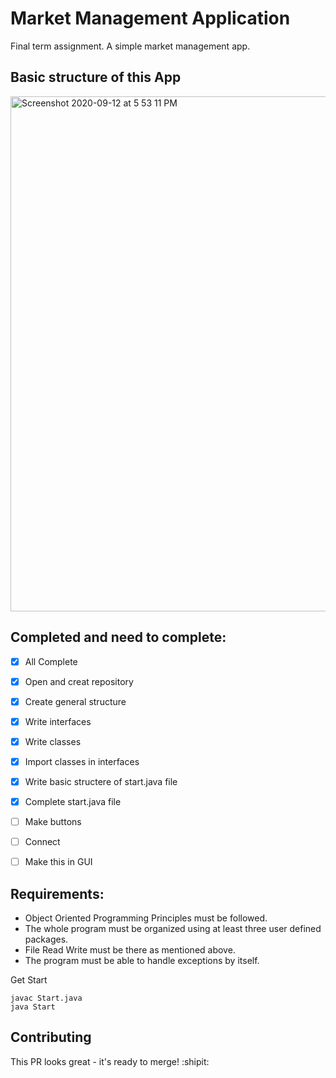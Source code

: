 # Market Management Application

Final term assignment. A simple market management app.

## Basic structure of this App

<img width="824" alt="Screenshot 2020-09-12 at 5 53 11 PM" src="https://user-images.githubusercontent.com/62304481/92995101-0fbd9f80-f522-11ea-86b2-3f50747c7ca6.png">

## Completed and need to complete:
                      
   - [x] All Complete

- [x] Open and creat repository
- [x] Create general structure
- [x] Write interfaces
- [x] Write classes
- [x] Import classes in interfaces
- [x] Write basic structere of start.java file
- [x] Complete start.java file
- [ ] Make buttons
- [ ] Connect
- [ ] Make this in GUI
     

## Requirements:
 * Object Oriented Programming Principles must be followed.
 * The whole program must be organized using at least three user defined packages.
 * File Read Write must be there as mentioned above.
 * The program must be able to handle exceptions by itself.
 
 Get Start
```
javac Start.java
java Start
```

## Contributing


This PR looks great - it's ready to merge! :shipit:
